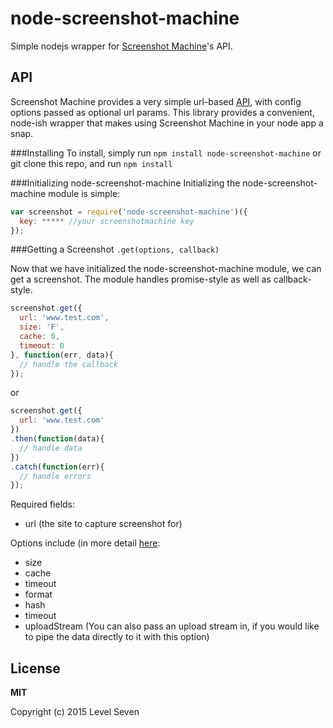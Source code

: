 # node-screenshot-machine
Simple nodejs wrapper for [Screenshot Machine](http://www.screenshotmachine.com/)'s API.

## API

Screenshot Machine provides a very simple url-based [API](http://www.screenshotmachine.com/apiguide.php), with config options passed as optional url params. This library provides a convenient, node-ish wrapper that makes using Screenshot Machine in your node app a snap.

###Installing
To install, simply run ```npm install node-screenshot-machine```
or git clone this repo, and run ```npm install```

###Initializing node-screenshot-machine
Initializing the node-screenshot-machine module is simple:

```js
var screenshot = require('node-screenshot-machine')({
  key: ***** //your screenshotmachine key
});
```

###Getting a Screenshot 
```.get(options, callback)```

Now that we have initialized the node-screenshot-machine module, we can get
a screenshot.  The module handles promise-style as well as callback-style.

```js
screenshot.get({
  url: 'www.test.com',
  size: 'F',
  cache: 0,
  timeout: 0
}, function(err, data){
  // handle the callback
});
```

or

```js
screenshot.get({
  url: 'www.test.com'
})
.then(function(data){
  // handle data
})
.catch(function(err){
  // handle errors
});
```

Required fields:
- url (the site to capture screenshot for)

Options include (in more detail [here](https://www.screenshotmachine.com/apiguide.php):

*   size
*   cache
*   timeout
*   format
*   hash
*   timeout
*   uploadStream (You can also pass an upload stream in, if you would like to pipe the data directly to it with this option)

## License

**MIT**

Copyright (c) 2015 Level Seven